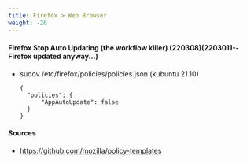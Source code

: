 ```yaml
---
title: Firefox > Web Browser
weight: -20
---
```


#### Firefox Stop Auto Updating (the workflow killer) (220308)(2203011--Firefox updated anyway...)
- sudov /etc/firefox/policies/policies.json (kubuntu 21.10)
  ```
  {
    "policies": {
        "AppAutoUpdate": false
    }
  }

  ```

#### Sources
- https://github.com/mozilla/policy-templates
